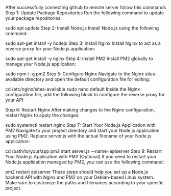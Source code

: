 After successfully connecting github to remote server follow this commands
Step 1: Update Package Repositories
Run the following command to update your package repositories:

sudo apt update
Step 2: Install Node.js
Install Node.js using the following command:

sudo apt-get install -y nodejs
Step 3: Install Nginx
Install Nginx to act as a reverse proxy for your Node.js application:

sudo apt-get install -y nginx
Step 4: Install PM2
Install PM2 globally to manage your Node.js application:

sudo npm i -g pm2
Step 5: Configure Nginx
Navigate to the Nginx sites-available directory and open the default configuration file for editing:

cd /etc/nginx/sites-available
sudo nano default
Inside the Nginx configuration file, add the following block to configure the reverse proxy for your API:

Step 6: Restart Nginx
After making changes to the Nginx configuration, restart Nginx to apply the changes:

sudo systemctl restart nginx
Step 7: Start Your Node.js Application with PM2
Navigate to your project directory and start your Node.js application using PM2. Replace server.js with the actual filename of your Node.js application:

cd /path/to/your/app
pm2 start server.js --name=apiserver
Step 8: Restart Your Node.js Application with PM2 (Optional)
If you need to restart your Node.js application managed by PM2, you can use the following command:

pm2 restart apiserver
These steps should help you set up a Node.js backend API with Nginx and PM2 on your Debian-based Linux system. Make sure to customize the paths and filenames according to your specific project.
